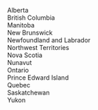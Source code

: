 &nbsp;&nbsp;&nbsp;&nbsp;Alberta<br>
&nbsp;&nbsp;&nbsp;&nbsp;British Columbia<br>
&nbsp;&nbsp;&nbsp;&nbsp;Manitoba<br>
&nbsp;&nbsp;&nbsp;&nbsp;New Brunswick<br>
&nbsp;&nbsp;&nbsp;&nbsp;Newfoundland and Labrador<br>
&nbsp;&nbsp;&nbsp;&nbsp;Northwest Territories<br>
&nbsp;&nbsp;&nbsp;&nbsp;Nova Scotia<br>
&nbsp;&nbsp;&nbsp;&nbsp;Nunavut<br>
&nbsp;&nbsp;&nbsp;&nbsp;Ontario<br>
&nbsp;&nbsp;&nbsp;&nbsp;Prince Edward Island<br>
&nbsp;&nbsp;&nbsp;&nbsp;Quebec<br>
&nbsp;&nbsp;&nbsp;&nbsp;Saskatchewan<br>
&nbsp;&nbsp;&nbsp;&nbsp;Yukon
